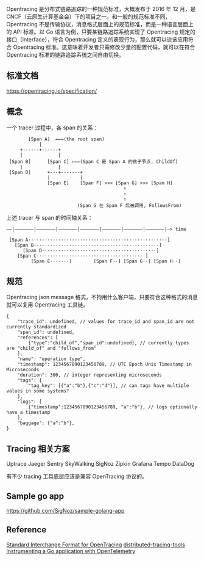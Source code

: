 [//title]: (OpenTracing介绍)
[//englishtitle]: (OpenTracing-introduction)
[//category]: (tracing)
[//tags]: (tracing,openTracing)
[//createtime]: (20220621)
[//updatetime]: (20220621)

Opentracing 是分布式链路追踪的一种规范标准，大概发布于 2016 年 12 月，是 CNCF（云原生计算基金会）下的项目之一。和一般的规范标准不同，Opentracing 不是传输协议，消息格式层面上的规范标准，而是一种语言层面上的 API 标准。以 Go 语言为例，只要某链路追踪系统实现了 Opentracing 规定的接口（interface），符合 Opentracing 定义的表现行为，那么就可以说该应用符合 Opentracing 标准。这意味着开发者只需修改少量的配置代码，就可以在符合 Opentracing 标准的链路追踪系统之间自由切换。

## 标准文档

https://opentracing.io/specification/

## 概念

一个 tracer 过程中，各 span 的关系：

```text
        [Span A]  ←←←(the root span)
            |
     +------+------+
     |             |
 [Span B]      [Span C] ←←←(Span C 是 Span A 的孩子节点, ChildOf)
     |             |
 [Span D]      +---+-------+
               |           |
               [Span E]    [Span F] >>> [Span G] >>> [Span H]
                                           ↑
                                           ↑
                                           ↑
                          (Span G 在 Span F 后被调用, FollowsFrom)
```

上述 tracer 与 span 的时间轴关系：

```text
––|–––––––|–––––––|–––––––|–––––––|–––––––|–––––––|–––––––|–> time

 [Span A···················································]
   [Span B··············································]
      [Span D··········································]
    [Span C········································]
         [Span E·······]        [Span F··] [Span G··] [Span H··]
```

## 规范

Opentracing json message 格式，不拘用什么客户端，只要符合这种格式的消息就可以复用 Opentracing 工具链。

```text
{
    "trace_id": undefined, // values for trace_id and span_id are not currently standardized
    "span_id": undefined,
    "references": [
        {"type":"child_of","span_id":undefined}, // currently types are "child_of" and "follows_from"
    ],
    "name": "operation type",
    "timestamp": 1234567890123456789, // UTC Epoch Unix Timestamp in Microseconds
    "duration": 300, // integer representing microseconds
    "tags": {
        "tag_key": [{"a":"b"},{"c":"d"}], // can tags have multiple values in some systems?
    },
    "logs": [
        {"timestamp":1234567890123456789, "a":"b"}, // logs optionally have a timestamp
    ],
    "baggage": {"a":"b"},
}
```

## Tracing 相关方案

Uptrace
Jaeger
Sentry
SkyWalking
SigNoz
Zipkin
Grafana Tempo
DataDog

有不少 tracing 工具底层应该是兼容 OpenTracing 协议的。

## Sample go app

https://github.com/SigNoz/sample-golang-app

## Reference

[Standard Interchange Format for OpenTracing](https://github.com/opentracing/specification/issues/64)
[distributed-tracing-tools](https://get.uptrace.dev/compare/distributed-tracing-tools.html#what-is-a-distributed-tracing-tool)
[Instrumenting a Go application with OpenTelemetry](https://signoz.io/opentelemetry/go/)
